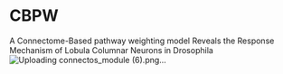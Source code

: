 # CBPW
A Connectome-Based pathway weighting model Reveals the Response Mechanism of Lobula Columnar Neurons in Drosophila
![Uploading connectos_module (6).png…]()
